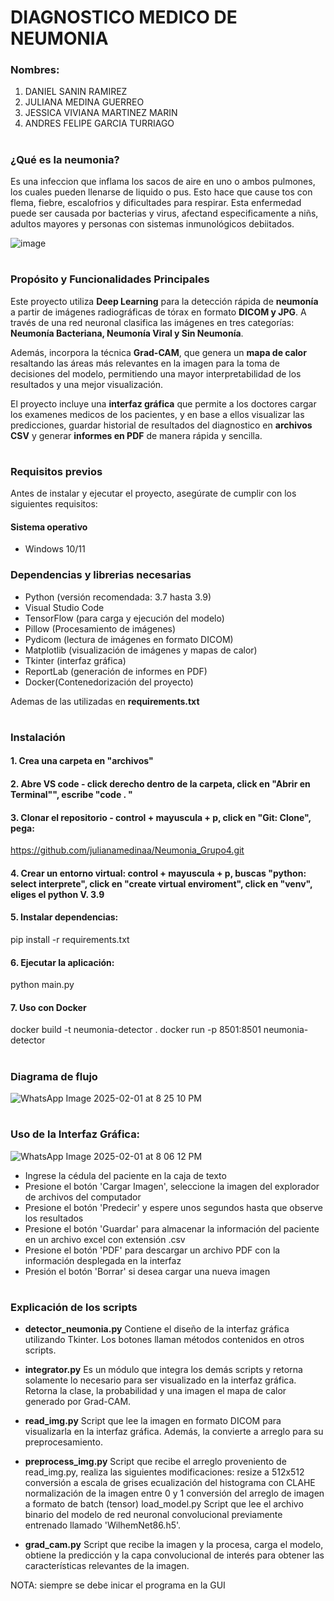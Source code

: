 #  **DIAGNOSTICO MEDICO DE NEUMONIA** 

### **Nombres:**
1. DANIEL SANIN RAMIREZ
2. JULIANA MEDINA GUERREO
3. JESSICA VIVIANA MARTINEZ MARIN
4. ANDRES FELIPE GARCIA TURRIAGO

# 

### **¿Qué es la neumonia?**
Es una infeccion que inflama los sacos de aire en uno o ambos pulmones, los cuales pueden llenarse de liquido o pus. Esto hace que cause tos con flema, fiebre, escalofrios y dificultades para respirar. Esta enfermedad puede ser causada por bacterias y virus, afectand especificamente a niñs, adultos mayores y personas con sistemas inmunológicos debiitados.

![image](https://github.com/user-attachments/assets/90e1190c-7ef8-46c4-a8aa-cc6c9b7979a9)

# 
### **Propósito y Funcionalidades Principales**  

Este proyecto utiliza **Deep Learning** para la detección rápida de **neumonía** a partir de imágenes radiográficas de tórax en formato **DICOM y JPG**. A través de una red neuronal clasifica las imágenes en tres categorías: **Neumonía Bacteriana, Neumonía Viral y Sin Neumonía**.  

Además, incorpora la técnica **Grad-CAM**, que genera un **mapa de calor** resaltando las áreas más relevantes en la imagen para la toma de decisiones del modelo, permitiendo una mayor interpretabilidad de los resultados y una mejor visualización.  

El proyecto incluye una **interfaz gráfica** que permite a los doctores cargar los examenes medicos de los pacientes, y en base a ellos visualizar las predicciones, guardar historial de resultados del diagnostico en **archivos CSV** y generar **informes en PDF** de manera rápida y sencilla.

#
### **Requisitos previos**

Antes de instalar y ejecutar el proyecto, asegúrate de cumplir con los siguientes requisitos:

#### **Sistema operativo**
- Windows 10/11

### **Dependencias y librerias necesarias**
- Python (versión recomendada: 3.7 hasta 3.9)
- Visual Studio Code
- TensorFlow (para carga y ejecución del modelo)
- Pillow (Procesamiento de imágenes)
- Pydicom (lectura de imágenes en formato DICOM)
- Matplotlib (visualización de imágenes y mapas de calor)
- Tkinter (interfaz gráfica)
- ReportLab (generación de informes en PDF)
- Docker(Contenedorización del proyecto)

Ademas de las utilizadas en **requirements.txt**

#
### **Instalación**

#### 1. Crea una carpeta en "archivos"

#### 2. Abre VS code - click derecho dentro de la carpeta, click en "Abrir en Terminal"", escribe "code . " 

#### 3. Clonar el repositorio - control + mayuscula + p, click en "Git: Clone", pega:

https://github.com/julianamedinaa/Neumonia_Grupo4.git

#### 4. Crear un entorno virtual: control + mayuscula + p, buscas "python: select interprete", click en "create virtual enviroment", click en "venv", eliges el python V. 3.9

#### 5. Instalar dependencias:

pip install -r requirements.txt

#### 6. Ejecutar la aplicación:

python main.py

#### 7. Uso con Docker

docker build -t neumonia-detector .
docker run -p 8501:8501 neumonia-detector
#
### Diagrama de flujo
![WhatsApp Image 2025-02-01 at 8 25 10 PM](https://github.com/user-attachments/assets/6de210d0-c1c3-492b-a98a-1207a3028b08)

#
### **Uso de la Interfaz Gráfica:**
![WhatsApp Image 2025-02-01 at 8 06 12 PM](https://github.com/user-attachments/assets/6c1124ce-6fd1-4b5b-9f1e-4949570c9a66)

- Ingrese la cédula del paciente en la caja de texto
- Presione el botón 'Cargar Imagen', seleccione la imagen del explorador de archivos del computador
- Presione el botón 'Predecir' y espere unos segundos hasta que observe los resultados
- Presione el botón 'Guardar' para almacenar la información del paciente en un archivo excel con extensión .csv
- Presione el botón 'PDF' para descargar un archivo PDF con la información desplegada en la interfaz
- Presión el botón 'Borrar' si desea cargar una nueva imagen

# 
### **Explicación de los scripts**

- **detector_neumonia.py**
  Contiene el diseño de la interfaz gráfica utilizando Tkinter.
  Los botones llaman métodos contenidos en otros scripts.

- **integrator.py**
  Es un módulo que integra los demás scripts y retorna solamente lo necesario para ser visualizado en la interfaz gráfica. Retorna la clase, la probabilidad y una imagen el mapa de calor generado por Grad-CAM.

- **read_img.py**
  Script que lee la imagen en formato DICOM para visualizarla en la interfaz gráfica. Además, la convierte a arreglo para su preprocesamiento.

- **preprocess_img.py**
  Script que recibe el arreglo proveniento de read_img.py, realiza las siguientes modificaciones:
  resize a 512x512
  conversión a escala de grises
  ecualización del histograma con CLAHE
  normalización de la imagen entre 0 y 1
  conversión del arreglo de imagen a formato de batch (tensor)
  load_model.py
  Script que lee el archivo binario del modelo de red neuronal convolucional previamente entrenado llamado 'WilhemNet86.h5'.

- **grad_cam.py**
  Script que recibe la imagen y la procesa, carga el modelo, obtiene la predicción y la capa convolucional de interés para obtener las características relevantes de la imagen.


NOTA: siempre se debe inicar el programa en la GUI
